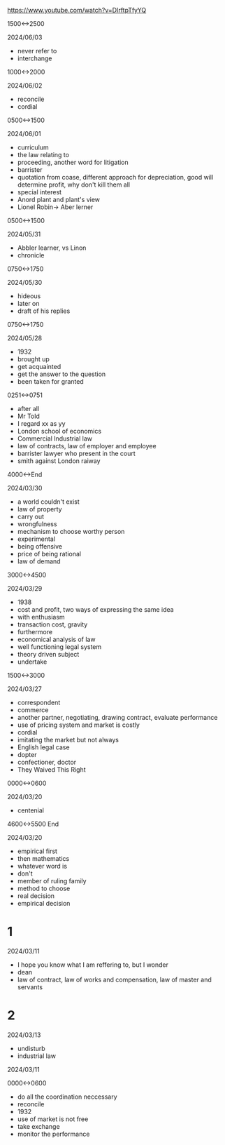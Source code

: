 https://www.youtube.com/watch?v=DIrftpTfyYQ

1500<->2500

2024/06/03

- never refer to
- interchange

1000<->2000

2024/06/02

- reconcile
- cordial

0500<->1500

2024/06/01

- curriculum
- the law relating to
- proceeding, another word for litigation
- barrister
- quotation from coase, different approach for depreciation, good will determine profit, why don't kill them all
- special interest
- Anord plant and plant's view
- Lionel Robin-> Aber lerner

0500<->1500

2024/05/31

- Abbler learner,  vs Linon
- chronicle

0750<->1750

2024/05/30

- hideous
- later on
- draft of his replies

0750<->1750

2024/05/28

- 1932
- brought up
- get acquainted
- get the answer to the question
- been taken for granted

0251<->0751

- after all
- Mr Told
- I regard xx as yy
- London school of economics
- Commercial Industrial law
- law of contracts, law of employer and employee
- barrister lawyer who present in the court
- smith against London raiway

4000<->End

2024/03/30

- a world couldn't exist
- law of property
- carry out
- wrongfulness
- mechanism to choose worthy person
- experimental
- being offensive
- price of being rational
- law of demand

3000<->4500

2024/03/29

- 1938
- cost and profit, two ways of expressing the same idea
- with enthusiasm
- transaction cost, gravity
- furthermore
- economical analysis of law
- well functioning legal system
- theory driven subject
- undertake

1500<->3000

2024/03/27

- correspondent
- commerce
- another partner, negotiating, drawing contract, evaluate performance
- use of pricing system and market is costly
- cordial
- imitating the market but not always
- English legal case
- dopter
- confectioner, doctor
- They Waived This Right 

0000<->0600

2024/03/20

- centenial

4600<->5500 End

2024/03/20

- empirical first
- then mathematics
- whatever word is
- don't
- member of ruling family
- method to choose
- real decision
- empirical decision

# 1

2024/03/11

- I hope you know what I am reffering to, but I wonder
- dean
- law of contract, law of works and compensation, law of master and servants

# 2

2024/03/13

- undisturb
- industrial law

2024/03/11

0000<->0600

- do all the coordination neccessary
- reconcile
- 1932
- use of market is not free
- take exchange
- monitor the performance
